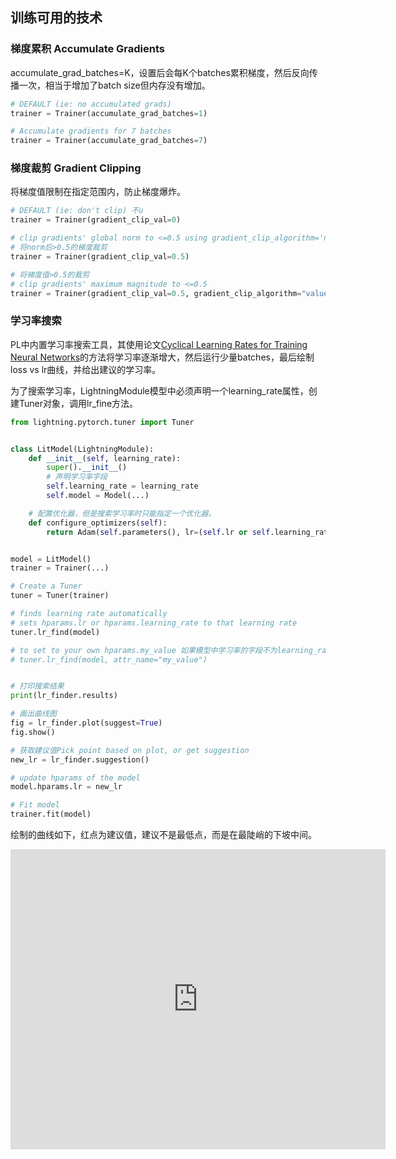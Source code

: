 ## 训练可用的技术

### 梯度累积 Accumulate Gradients

accumulate_grad_batches=K，设置后会每K个batches累积梯度，然后反向传播一次，相当于增加了batch size但内存没有增加。

```python
# DEFAULT (ie: no accumulated grads)
trainer = Trainer(accumulate_grad_batches=1)

# Accumulate gradients for 7 batches
trainer = Trainer(accumulate_grad_batches=7)
```

### 梯度裁剪 Gradient Clipping

将梯度值限制在指定范围内，防止梯度爆炸。

```python
# DEFAULT (ie: don't clip) 不u
trainer = Trainer(gradient_clip_val=0)

# clip gradients' global norm to <=0.5 using gradient_clip_algorithm='norm' by default
# 将norm后>0.5的梯度裁剪
trainer = Trainer(gradient_clip_val=0.5)

# 将梯度值>0.5的裁剪
# clip gradients' maximum magnitude to <=0.5
trainer = Trainer(gradient_clip_val=0.5, gradient_clip_algorithm="value")
```

### 学习率搜索

PL中内置学习率搜索工具，其使用论文[Cyclical Learning Rates for Training Neural Networks](https://arxiv.org/abs/1506.01186)的方法将学习率逐渐增大，然后运行少量batches，最后绘制loss vs lr曲线，并给出建议的学习率。

为了搜索学习率，LightningModule模型中必须声明一个learning_rate属性，创建Tuner对象，调用lr_fine方法。

```python
from lightning.pytorch.tuner import Tuner


class LitModel(LightningModule):
    def __init__(self, learning_rate):
        super().__init__()
        # 声明学习率字段
        self.learning_rate = learning_rate
        self.model = Model(...)

    # 配置优化器，但是搜索学习率时只能指定一个优化器。
    def configure_optimizers(self):
        return Adam(self.parameters(), lr=(self.lr or self.learning_rate))


model = LitModel()
trainer = Trainer(...)

# Create a Tuner
tuner = Tuner(trainer)

# finds learning rate automatically
# sets hparams.lr or hparams.learning_rate to that learning rate
tuner.lr_find(model)

# to set to your own hparams.my_value 如果模型中学习率的字段不为learning_rate，则需要声明字段名。
# tuner.lr_find(model, attr_name="my_value")


# 打印搜索结果
print(lr_finder.results)

# 画出曲线图
fig = lr_finder.plot(suggest=True)
fig.show()

# 获取建议值Pick point based on plot, or get suggestion
new_lr = lr_finder.suggestion()

# update hparams of the model
model.hparams.lr = new_lr

# Fit model
trainer.fit(model)
```

绘制的曲线如下，红点为建议值，建议不是最低点，而是在最陡峭的下坡中间。
<iframe src='https://lightning.ai/docs/pytorch/latest/_images/lr_finder.png' scrolling="no" width="600px" height="480px" border="0" frameborder="no" framespacing="0" />
